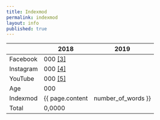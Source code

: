 ```yaml
---
title: Indexmod
permalink: indexmod
layout: info
published: true
---
```


||2018|2019|
|-|-|-|
|Facebook|000 <span id="a3">[\[3\]](#f3)</span>||
|Instagram|000 <span id="a4">[\[4\]](#f4)</span>||
|YouTube|000 <span id="a5">[\[5\]](#f5)</span>||
|Age|000||
|Indexmod|{{ page.content | number_of_words }}||
|Total|0,0000||
